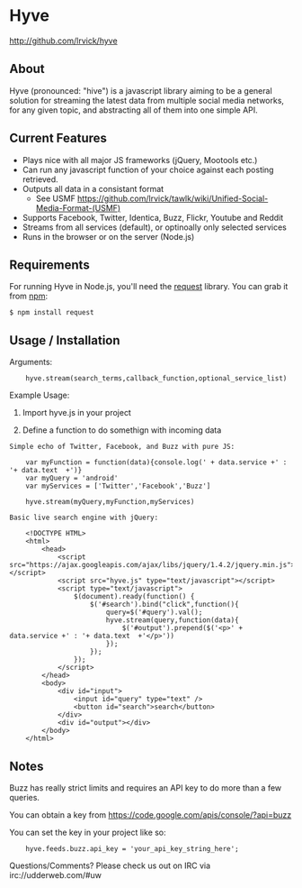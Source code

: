 # Hyve #
  
  <http://github.com/lrvick/hyve>


## About ##

  Hyve (pronounced: "hive") is a javascript library aiming to be a general
  solution for streaming the latest data from multiple social media networks,
  for any given topic, and abstracting all of them into one simple API.


## Current Features ##
 
  * Plays nice with all major JS frameworks (jQuery, Mootools etc.)
  * Can run any javascript function of your choice against each posting retrieved.
  * Outputs all data in a consistant format 
    - See USMF <https://github.com/lrvick/tawlk/wiki/Unified-Social-Media-Format-(USMF)>
  * Supports Facebook, Twitter, Identica, Buzz, Flickr, Youtube and Reddit
  * Streams from all services (default), or optinoally only selected services
  * Runs in the browser or on the server (Node.js)


## Requirements ##

For running Hyve in Node.js, you'll need the [request][] library. You can grab
it from [npm][]:

    $ npm install request
    
[request]: https://github.com/mikeal/request
[npm]:     http://npmjs.org


## Usage / Installation ##

  Arguments:

        hyve.stream(search_terms,callback_function,optional_service_list)

  Example Usage:

  1. Import hyve.js in your project
    
        <script src="hyve.js" type="text/javascript"></script>

  2. Define a function to do somethign with incoming data

    Simple echo of Twitter, Facebook, and Buzz with pure JS:
        
        var myFunction = function(data){console.log(' + data.service +' : '+ data.text  +')}
        var myQuery = 'android'
        var myServices = ['Twitter','Facebook','Buzz']
        
        hyve.stream(myQuery,myFunction,myServices)

    Basic live search engine with jQuery:

        <!DOCTYPE HTML> 
        <html> 
            <head> 
                <script src="https://ajax.googleapis.com/ajax/libs/jquery/1.4.2/jquery.min.js"></script> 
                <script src="hyve.js" type="text/javascript"></script> 
                <script type="text/javascript">
                    $(document).ready(function() {    
                        $('#search').bind("click",function(){
                            query=$('#query').val();
                            hyve.stream(query,function(data){
                                $('#output').prepend($('<p>' + data.service +' : '+ data.text  +'</p>'))
                            });
                        });
                    });
                </script> 
            </head> 
            <body> 
                <div id="input"> 
                    <input id="query" type="text" /> 
                    <button id="search">search</button> 
                </div> 
                <div id="output"></div> 
            </body> 
        </html>         


## Notes ##
    
  Buzz has really strict limits and requires an API key to do more than a few queries.

  You can obtain a key from <https://code.google.com/apis/console/?api=buzz>

  You can set the key in your project like so:
    
        hyve.feeds.buzz.api_key = 'your_api_key_string_here';

  Questions/Comments? Please check us out on IRC via irc://udderweb.com/#uw
